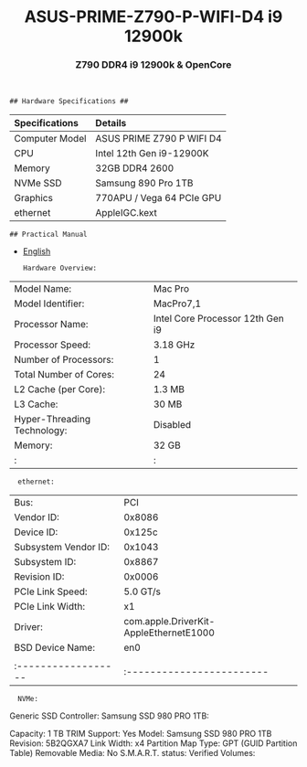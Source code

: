<h1 align="center">ASUS-PRIME-Z790-P-WIFI-D4 i9 12900k </h1>
<h3 align="center">  Z790 DDR4   i9   12900k   & OpenCore  </h3>

<br>

    ## Hardware Specifications ##

| Specifications      | Details                   |
| :------------------ | :------------------------ |
| Computer Model      | ASUS PRIME Z790 P WIFI D4 |
| CPU                 | Intel 12th Gen i9-12900K  |
| Memory              |   32GB DDR4 2600          |
| NVMe SSD            | Samsung 890 Pro 1TB       |
| Graphics            | 770APU / Vega 64 PCIe GPU |
| ethernet            | AppleIGC.kext             |

    ## Practical Manual
- [English](https://dlcdnets.asus.com/pub/ASUS/mb/LGA1700/PRIME_Z790-P_WIFI_D4/E20550_PRIME_Z790-P_WIFI_D4_UM_WEB.pdf)


      Hardware Overview:
|       |                    |
| :------------------ | :------------------------ |
  | Model Name:	|Mac Pro|
  | Model Identifier:	|MacPro7,1|
  | Processor Name:	|Intel Core Processor 12th Gen i9|
  | Processor Speed:	|3.18 GHz|
  | Number of Processors:	|1|
  | Total Number of Cores:	|24|
  | L2 Cache (per Core):	|1.3 MB|
  | L3 Cache:	|30 MB|
  | Hyper-Threading Technology:	|Disabled|
  | Memory:	|32 GB|
| :                    | :                       |

      ethernet:
|       |                    |
| :------------------ | :------------------------ |
  Bus:	|PCI
  Vendor ID:	|0x8086
  Device ID:	|0x125c
  Subsystem Vendor ID:	|0x1043
  Subsystem ID:	|0x8867
  Revision ID:	|0x0006
  PCIe Link Speed:	|5.0 GT/s
  PCIe Link Width:	|x1
  Driver:	|com.apple.DriverKit-AppleEthernetE1000
  BSD Device Name:	|en0
|       |                    |
| :------------------ | :------------------------ |

      NVMe: 
Generic SSD Controller:
Samsung SSD 980 PRO 1TB:

  Capacity:	1 TB
  TRIM Support:	Yes
  Model:	Samsung SSD 980 PRO 1TB
  Revision:	5B2QGXA7
    Link Width:	x4
  Partition Map Type:	GPT (GUID Partition Table)
  Removable Media:	No
  S.M.A.R.T. status:	Verified
  Volumes:


